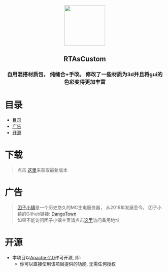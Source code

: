 <div align="center">

<img src="https://static.rtast.cn/static/icon/rtascustom-icon.png" width=128>

<h2>RTAsCustom</h2>

<h3>自用混搭材质包， 纯缝合+手改。 修改了一些材质为3d并且将gui的色彩变得更加丰富</h3>

</div>

# 目录

<!-- TOC -->
* [目录](#目录)
* [广告](#广告)
* [开源](#开源)
<!-- TOC -->


# 下载

> 点击 [这里](https://github.com/RTAkland/RTAsCustom/releases/latest)来获取最新版本

# 广告

> [团子小镇](https://www.dgtmc.top)是一个历史悠久的MC生电服务器， 从2016年发展至今。 团子小镇的Github链接: [DangoTown](https://github.com/DangoTown)  
> 如果不能访问团子小镇主页请点击[这里](https://www.dgtmc.cn)访问备用地址

# 开源

- 本项目以[Apache-2.0](./LICENSE)许可开源, 即:
    - 你可以直接使用该项目提供的功能, 无需任何授权
   
